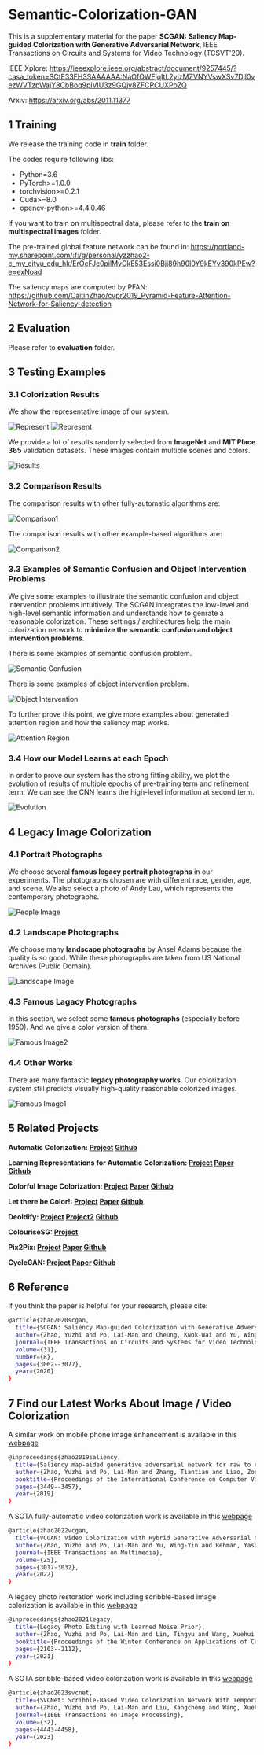# Semantic-Colorization-GAN

This is a supplementary material for the paper **SCGAN: Saliency Map-guided Colorization with Generative Adversarial Network**, IEEE Transactions on Circuits and Systems for Video Technology (TCSVT'20).

IEEE Xplore: https://ieeexplore.ieee.org/abstract/document/9257445/?casa_token=SCtE33FH3SAAAAAA:NaOfOWFjqItL2yizMZVNYVswXSv7Djl0vezWVTzpWajY8CbBoq9piVlU3z9GQjv8ZFCPCUXPoZQ

Arxiv: https://arxiv.org/abs/2011.11377

## 1 Training

We release the training code in **train** folder.

The codes require following libs:

- Python=3.6
- PyTorch>=1.0.0
- torchvision>=0.2.1
- Cuda>=8.0
- opencv-python>=4.4.0.46

If you want to train on multispectral data, please refer to the **train on multispectral images** folder.

The pre-trained global feature network can be found in: https://portland-my.sharepoint.com/:f:/g/personal/yzzhao2-c_my_cityu_edu_hk/ErOcFJc0pilMvCkE53Essi0Bjj89h90l0Y9kEYv390kPEw?e=exNoad

The saliency maps are computed by PFAN: https://github.com/CaitinZhao/cvpr2019_Pyramid-Feature-Attention-Network-for-Saliency-detection

## 2 Evaluation

Please refer to **evaluation** folder.

## 3 Testing Examples

### 3.1 Colorization Results

We show the representative image of our system.

![Represent](./img/representative_image.jpg)
![Represent](./img/representative_image2.jpg)

We provide a lot of results randomly selected from **ImageNet** and **MIT Place 365** validation datasets. These images contain multiple scenes and colors.

![Results](./img/results.png)

### 3.2 Comparison Results

The comparison results with other fully-automatic algorithms are:

![Comparison1](./img/fully_automatic.png)

The comparison results with other example-based algorithms are:

![Comparison2](./img/example_based.png)

### 3.3 Examples of Semantic Confusion and Object Intervention Problems

We give some examples to illustrate the semantic confusion and object intervention problems intuitively. The SCGAN intergrates the low-level and high-level semantic information and understands how to genrate a reasonable colorization. These settings / architectures help the main colorization network to **minimize the semantic confusion and object intervention problems**.

There is some examples of semantic confusion problem.

![Semantic Confusion](./img/semantic_confusion.png)

There is some examples of object intervention problem.

![Object Intervention](./img/object_intervention.png)

To further prove this point, we give more examples about generated attention region and how the saliency map works.

![Attention Region](./img/sal.png)

### 3.4 How our Model Learns at each Epoch

In order to prove our system has the strong fitting ability, we plot the evolution of results of multiple epochs of pre-training term and refinement term. We can see the CNN learns the high-level information at second term.

![Evolution](./img/evolution_by_epoch.png)

## 4 Legacy Image Colorization

### 4.1 Portrait Photographs

We choose several **famous legacy portrait photographs** in our experiments. The photographs chosen are with different race, gender, age, and scene. We also select a photo of Andy Lau, which represents the contemporary photographs.

![People Image](./img/people.png)

### 4.2 Landscape Photographs

We choose many **landscape photographs** by Ansel Adams because the quality is so good. While these photographs are taken from US National Archives (Public Domain).

![Landscape Image](./img/landscape.png)

### 4.3 Famous Lagacy Photographs

In this section, we select some **famous photographs** (especially before 1950). And we give a color version of them.

![Famous Image2](./img/legacy.png)

### 4.4 Other Works

There are many fantastic **legacy photography works**. Our colorization system still predicts visually high-quality reasonable colorized images.

![Famous Image1](./img/other_works.png)

## 5 Related Projects

**Automatic Colorization: [Project](https://tinyclouds.org/colorize/)
[Github](https://github.com/Armour/Automatic-Image-Colorization)**

**Learning Representations for Automatic Colorization: [Project](http://people.cs.uchicago.edu/~larsson/colorization/)
[Paper](https://arxiv.org/abs/1603.06668)
[Github](https://github.com/gustavla/autocolorize)**

**Colorful Image Colorization: [Project](http://richzhang.github.io/colorization/)
[Paper](https://arxiv.org/abs/1603.08511)
[Github](https://github.com/richzhang/colorization)**

**Let there be Color!: [Project](http://iizuka.cs.tsukuba.ac.jp/projects/colorization/en/)
[Paper](http://iizuka.cs.tsukuba.ac.jp/projects/colorization/data/colorization_sig2016.pdf)
[Github](https://github.com/satoshiiizuka/siggraph2016_colorization)**

**Deoldify: [Project](https://github.com/jantic/DeOldify/)
[Project2](https://deoldify.ai/)
[Github](https://github.com/jantic/DeOldify)**

**ColouriseSG: [Project](https://colourise.sg/)**

**Pix2Pix: [Project](https://phillipi.github.io/pix2pix/)
[Paper](https://arxiv.org/pdf/1611.07004.pdf)
[Github](https://github.com/phillipi/pix2pix)**

**CycleGAN: [Project](https://junyanz.github.io/CycleGAN/)
[Paper](https://arxiv.org/pdf/1703.10593.pdf)
[Github](https://github.com/junyanz/CycleGAN)**

## 6 Reference

If you think the paper is helpful for your research, please cite:
```bash
@article{zhao2020scgan,
  title={SCGAN: Saliency Map-guided Colorization with Generative Adversarial Network},
  author={Zhao, Yuzhi and Po, Lai-Man and Cheung, Kwok-Wai and Yu, Wing-Yin and Abbas Ur Rehman, Yasar},
  journal={IEEE Transactions on Circuits and Systems for Video Technology},
  volume={31},
  number={8},
  pages={3062--3077},
  year={2020}
}
```

## 7 Find our Latest Works About Image / Video Colorization

A similar work on mobile phone image enhancement is available in this [webpage](https://github.com/zhaoyuzhi/RAW2RGB-GAN)
```bash
@inproceedings{zhao2019saliency,
  title={Saliency map-aided generative adversarial network for raw to rgb mapping},
  author={Zhao, Yuzhi and Po, Lai-Man and Zhang, Tiantian and Liao, Zongbang and Shi, Xiang and others},
  booktitle={Proceedings of the International Conference on Computer Vision Workshop},
  pages={3449--3457},
  year={2019}
}
```

A SOTA fully-automatic video colorization work is available in this [webpage](https://github.com/zhaoyuzhi/VCGAN)
```bash
@article{zhao2022vcgan,
  title={VCGAN: Video Colorization with Hybrid Generative Adversarial Network},
  author={Zhao, Yuzhi and Po, Lai-Man and Yu, Wing-Yin and Rehman, Yasar Abbas Ur and Liu, Mengyang and Zhang, Yujia and Ou, Weifeng},
  journal={IEEE Transactions on Multimedia},
  volume={25},
  pages={3017-3032},
  year={2022}
}
```

A legacy photo restoration work including scribble-based image colorization is available in this [webpage](https://github.com/zhaoyuzhi/Legacy-Photo-Editing-with-Learned-Noise-Prior)
```bash
@inproceedings{zhao2021legacy,
  title={Legacy Photo Editing with Learned Noise Prior},
  author={Zhao, Yuzhi and Po, Lai-Man and Lin, Tingyu and Wang, Xuehui and Liu, Kangcheng and Zhang, Yujia and Yu, Wing-Yin and Xian, Pengfei and Xiong, Jingjing},
  booktitle={Proceedings of the Winter Conference on Applications of Computer Vision},
  pages={2103--2112},
  year={2021}
}
```

A SOTA scribble-based video colorization work is available in this [webpage](https://github.com/zhaoyuzhi/SVCNet)
```bash
@article{zhao2023svcnet,
  title={SVCNet: Scribble-Based Video Colorization Network With Temporal Aggregation},
  author={Zhao, Yuzhi and Po, Lai-Man and Liu, Kangcheng and Wang, Xuehui and Yu, Wing-Yin and Xian, Pengfei and Zhang, Yujia and Liu, Mengyang},
  journal={IEEE Transactions on Image Processing},
  volume={32},
  pages={4443-4458},
  year={2023}
}
```
